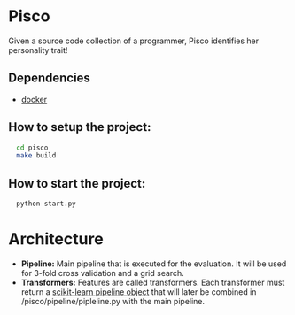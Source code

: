 # Pisco

Given a source code collection of a programmer, Pisco identifies her personality trait!

## Dependencies
* [docker](https://www.docker.com/)

## How to setup the project:
``` bash
  cd pisco
  make build
```
## How to start the project:
``` bash
  python start.py
```

# Architecture
* **Pipeline:** Main pipeline that is executed for the evaluation. It will be used for 3-fold cross validation and a grid search.
* **Transformers:** Features are called transformers. Each transformer must return a [scikit-learn pipeline object](http://scikit-learn.org/stable/modules/generated/sklearn.pipeline.Pipeline.html) that will later be combined in /pisco/pipeline/pipleline.py with the main pipeline.



